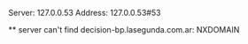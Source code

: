 Server:		127.0.0.53
Address:	127.0.0.53#53

** server can't find decision-bp.lasegunda.com.ar: NXDOMAIN

